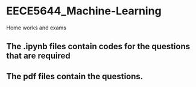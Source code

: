 # EECE5644_Machine-Learning
Home works and exams
## The .ipynb files contain codes for the questions that are required
## The pdf files contain the questions.
